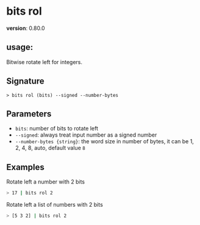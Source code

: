 # bits rol

**version**: 0.80.0

## **usage**:

Bitwise rotate left for integers.

## Signature

`> bits rol (bits) --signed --number-bytes`

## Parameters

- `bits`: number of bits to rotate left
- `--signed`: always treat input number as a signed number
- `--number-bytes {string}`: the word size in number of bytes, it can be 1, 2, 4, 8, auto, default value `8`

## Examples

Rotate left a number with 2 bits

```bash
> 17 | bits rol 2
```

Rotate left a list of numbers with 2 bits

```bash
> [5 3 2] | bits rol 2
```
